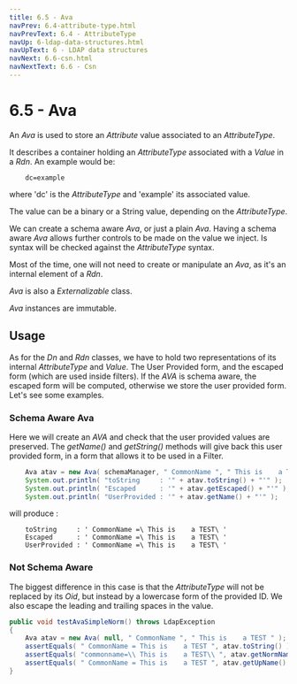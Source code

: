 ```yaml
---
title: 6.5 - Ava
navPrev: 6.4-attribute-type.html
navPrevText: 6.4 - AttributeType
navUp: 6-ldap-data-structures.html
navUpText: 6 - LDAP data structures
navNext: 6.6-csn.html
navNextText: 6.6 - Csn
---
```


# 6.5 - Ava

An _Ava_ is used to store an _Attribute_ value associated to an _AttributeType_. 

It describes a container holding an _AttributeType_ associated with a _Value_ in a _Rdn_. An example would be:

```Text
    dc=example
```

where 'dc' is the _AttributeType_ and 'example' its associated value.

The value can be a binary or a String value, depending on the _AttributeType_.

We can create a schema aware _Ava_, or just a plain _Ava_. Having a schema aware _Ava_ allows further controls to be made on the value we inject.  Is syntax will be checked against the _AttributeType_ syntax.

Most of the time, one will not need to create or manipulate an _Ava_, as it's an internal element of a _Rdn_.

_Ava_ is also a _Externalizable_ class.

_Ava_ instances are immutable.


## Usage

As for the _Dn_ and _Rdn_ classes, we have to hold two representations of its internal _AttributeType_ and _Value_.  The User Provided form, and the escaped form (which are used inside filters). If the _AVA_ is schema aware, the escaped form will be computed, otherwise we store the user provided form. Let's see some examples.


### Schema Aware Ava

Here we will create an _AVA_ and check that the user provided values are preserved. The _getName()_ and _getString()_ methods will give back this user provided form, in a form that allows it to be used in a Filter.

```Java
    Ava atav = new Ava( schemaManager, " CommonName ", " This is    a TEST " );
    System.out.println( "toString     : '" + atav.toString() + "'" );
    System.out.println( "Escaped      : '" + atav.getEscaped() + "'" );
    System.out.println( "UserProvided : '" + atav.getName() + "'" );
```

will produce :

```Text
    toString     : ' CommonName =\ This is    a TEST\ '
    Escaped      : ' CommonName =\ This is    a TEST\ '
    UserProvided : ' CommonName =\ This is    a TEST\ '
```

### Not Schema Aware

The biggest difference in this case is that the _AttributeType_ will not be replaced by its _Oid_, but instead by a lowercase form of the provided ID. We also escape the leading and trailing spaces in the value.

```Java
public void testAvaSimpleNorm() throws LdapException
{
    Ava atav = new Ava( null, " CommonName ", " This is    a TEST " );
    assertEquals( " CommonName = This is    a TEST ", atav.toString() );
    assertEquals( "commonname=\\ This is    a TEST\\ ", atav.getNormName() );
    assertEquals( " CommonName = This is    a TEST ", atav.getUpName() );
}
```
